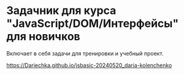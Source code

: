 # Задачник для курса "JavaScript/DOM/Интерфейсы" для новичков

Включает в себя задачи для тренировки и учебный проект.

https://Dariechka.github.io/jsbasic-20240520_daria-kolenchenko

